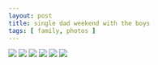 ```yaml
---
layout: post
title: single dad weekend with the boys
tags: [ family, photos ]
---
```


<script src="https://ajax.googleapis.com/ajax/libs/jquery/1.11.1/jquery.min.js" ></script>
<link href="https://cdnjs.cloudflare.com/ajax/libs/fotorama/4.6.4/fotorama.min.css" rel="stylesheet">
<script src="https://cdnjs.cloudflare.com/ajax/libs/fotorama/4.6.4/fotorama.min.js" ></script>

<div class="fotorama" data-nav="thumbs" data-allowfullscreen="native">
    <!--https://photos.app.goo.gl/VQELQLe7j1L2k4rF9-->
    <img src="https://lh3.googleusercontent.com/pw/AP1GczO9-pyIa3m-hag5RfjdWhy7Y2xpAn4pa4VOcqvzM0WQcfJrS6KRMptuRnlyqzeFZ-sslWE2XJKIDBGavVEL-Zj96RvPgsAa_Tr9S0Jc1Wgt991hElzO=s0">
    <img src="https://lh3.googleusercontent.com/pw/AP1GczO4uMcc5KNmvaG9laWQ7ufYNQ3EABEU2W54M7PyjvPZK5eP0mVU320KglWxUCsjgvw1jkFp2hs2zGd0H9P34ybh96RwzQd36I96fZFdmhQwzD-2exj8=s0">
    <img src="https://lh3.googleusercontent.com/pw/AP1GczMCHGMii4a08Aq7KhkfqU45CC83Bt--GONfJIZwiWEtUAx-m1BrUn9bCG0GIrWJOewjWwCbJ-khdrhGvclUgWgEGv-codFR0Ov_MLwBgojYXH6KprsA=s0">
    <img src="https://lh3.googleusercontent.com/pw/AP1GczPurI3aP7x9-tUttku7_WooZvVHwIALQFWvq9lhvqczeSOv0Rqgi0CRkWOfL71zpqwpEztG6M4IGURh6hjqxuIgQHrB6X4kwGxX5fKXG4bXr0ejVs-M=s0">
    <img src="https://lh3.googleusercontent.com/pw/AP1GczPBWjDbehqD-Qa97FmgDszqycROFlKY78BDdb0c4SXFNVQHYOx9A7HA_xLFR34DMjH86-w_Gf5SDk8VizCKBX-oLALm7e7q9YqUb_GFHZYpWo2Zrvlu=s0">
    <img src="https://lh3.googleusercontent.com/pw/AP1GczPHb5Vq1VVu-PRxufyKncqfAuGKlViZv0Gnl3aZfxBrbhm7iM2T0AtZGeLqFu9PqIyS4yfIZHKhV447GseY5aQpc8vNm_YYWAT6F4xLkSBnxa5T5hx0=s0">
</div>